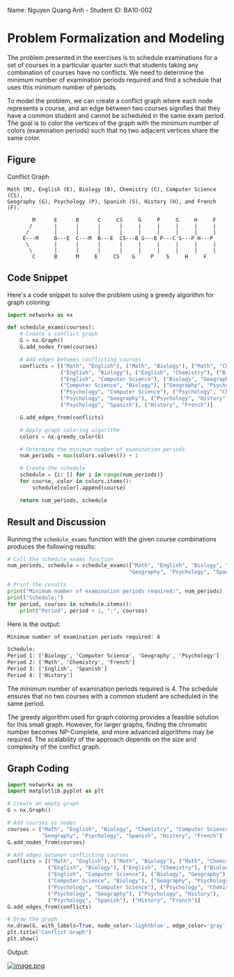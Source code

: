 Name: Nguyen Quang Anh - Student ID: BA10-002
# Problem Formalization and Modeling
The problem presented in the exercises is to schedule examinations for a set of courses in a particular quarter such that students taking any combination of courses have no conflicts. We need to determine the minimum number of examination periods required and find a schedule that uses this minimum number of periods.

To model the problem, we can create a conflict graph where each node represents a course, and an edge between two courses signifies that they have a common student and cannot be scheduled in the same exam period. The goal is to color the vertices of the graph with the minimum number of colors (examination periods) such that no two adjacent vertices share the same color.
## Figure

Conflict Graph
```gherkin
Math (M), English (E), Biology (B), Chemistry (C), Computer Science (CS),
Geography (G), Psychology (P), Spanish (S), History (H), and French (F).

        M      E      B      C     CS     G     P     S     H     F
       /       |      |      |      |     |     |     |     |     |
      /        |      |      |      |     |     |     |     |     |
     E---M     B---E  C---M  B---E  CS---B G---B P---C S---P H---P
      \        |      |      |      |     |     |     |     |     |
       \       |      |      |      |     |     |     |     |     |
        C      B      M     E     CS    G     P    S     H     F
```
## Code Snippet
Here's a code snippet to solve the problem using a greedy algorithm for graph coloring:
```py
import networkx as nx

def schedule_exams(courses):
    # Create a conflict graph
    G = nx.Graph()
    G.add_nodes_from(courses)

    # Add edges between conflicting courses
    conflicts = [("Math", "English"), ("Math", "Biology"), ("Math", "Chemistry"),
                 ("English", "Biology"), ("English", "Chemistry"), ("Biology", "Chemistry"),
                 ("English", "Computer Science"), ("Biology", "Geography"),
                 ("Computer Science", "Biology"), ("Geography", "Psychology"),
                 ("Psychology", "Computer Science"), ("Psychology", "Chemistry"),
                 ("Psychology", "Geography"), ("Psychology", "History"),
                 ("Psychology", "Spanish"), ("History", "French")]

    G.add_edges_from(conflicts)

    # Apply graph coloring algorithm
    colors = nx.greedy_color(G)

    # Determine the minimum number of examination periods
    num_periods = max(colors.values()) + 1

    # Create the schedule
    schedule = {i: [] for i in range(num_periods)}
    for course, color in colors.items():
        schedule[color].append(course)

    return num_periods, schedule
```
## Result and Discussion
Running the `schedule_exams` function with the given course combinations produces the following results:
```py
# Call the schedule_exams function
num_periods, schedule = schedule_exams(["Math", "English", "Biology", "Chemistry", "Computer Science",
                                       "Geography", "Psychology", "Spanish", "History", "French"])

# Print the results
print("Minimum number of examination periods required:", num_periods)
print("Schedule:")
for period, courses in schedule.items():
    print("Period", period + 1, ":", courses)
```
Here is the output:
```txt
Minimum number of examination periods required: 4

Schedule:
Period 1: ['Biology', 'Computer Science', 'Geography', 'Psychology']
Period 2: ['Math', 'Chemistry', 'French']
Period 3: ['English', 'Spanish']
Period 4: ['History']
```
The minimum number of examination periods required is 4. The schedule ensures that no two courses with a common student are scheduled in the same period.

The greedy algorithm used for graph coloring provides a feasible solution for this small graph. However, for larger graphs, finding the chromatic number becomes NP-Complete, and more advanced algorithms may be required. The scalability of the approach depends on the size and complexity of the conflict graph.

## Graph Coding
```py
import networkx as nx
import matplotlib.pyplot as plt

# Create an empty graph
G = nx.Graph()

# Add courses as nodes
courses = ["Math", "English", "Biology", "Chemistry", "Computer Science",
           "Geography", "Psychology", "Spanish", "History", "French"]
G.add_nodes_from(courses)

# Add edges between conflicting courses
conflicts = [("Math", "English"), ("Math", "Biology"), ("Math", "Chemistry"),
             ("English", "Biology"), ("English", "Chemistry"), ("Biology", "Chemistry"),
             ("English", "Computer Science"), ("Biology", "Geography"),
             ("Computer Science", "Biology"), ("Geography", "Psychology"),
             ("Psychology", "Computer Science"), ("Psychology", "Chemistry"),
             ("Psychology", "Geography"), ("Psychology", "History"),
             ("Psychology", "Spanish"), ("History", "French")]
G.add_edges_from(conflicts)

# Draw the graph
nx.draw(G, with_labels=True, node_color='lightblue', edge_color='gray', font_weight='bold')
plt.title("Conflict Graph")
plt.show()
```

Output:

[![image.png](https://i.postimg.cc/B6Py6WRP/image.png)](https://postimg.cc/R69GsYSv)